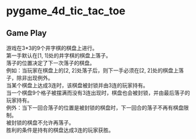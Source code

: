 # pygame_4d_tic_tac_toe

## Game Play

游戏在3*3的9个井字棋的棋盘上进行。\
第一手默认在[1, 1]处的井字棋的棋盘上落子。\
落子的位置决定了下一次落子的棋盘。\
例如：当玩家在棋盘上的[2, 2]处落子后，则下一手必须在[2, 2]处的棋盘上落子，除非出现例外。\
当某个棋盘上达成3连时，该棋盘被封锁并由3连的玩家持有。\
当一个棋盘9个格子被摆满而没有3连出现时，棋盘也会被封锁，并由最后落子的玩家持有。\
例外：当下一回合落子的位置是被封锁的棋盘时，下一回合的落子不再有棋盘限制。\
被封锁的棋盘不允许再落子。\
胜利的条件是持有的棋盘达成3连的玩家获胜。

